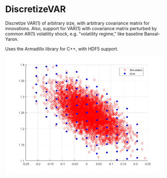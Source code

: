 # DiscretizeVAR
Discretize VAR(1) of arbitrary size, with arbitrary covariance matrix for innovations. Also, support for VAR(1) with covariance matrix perturbed by common AR(1) volatility shock, e.g. "volatility regime," like baseline Bansal-Yaron.

Uses the Armadillo library for C++, with HDF5 support.

![Example plot](example_2d.png)
